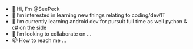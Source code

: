 - 👋 Hi, I’m @SeePeck
- 👀 I’m interested in learning new things relating to coding/dev/IT 
- 🌱 I’m currently learning android dev for pursuit full time as well python & c# on the side
- 💞️ I’m looking to collaborate on ...
- 📫 How to reach me ...

<!---
SeePeck/SeePeck is a ✨ special ✨ repository because its `README.md` (this file) appears on your GitHub profile.
You can click the Preview link to take a look at your changes.
--->
